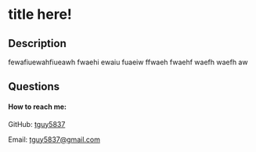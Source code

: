 # title here!




## Description

fewafiuewahfiueawh fwaehi ewaiu fuaeiw ffwaeh fwaehf waefh waefh aw














## Questions
    
#### How to reach me:

GitHub: [tguy5837](https://github.com/tguy5837)

Email: [tguy5837@gmail.com](mailto:tguy5837@gmail.com)


